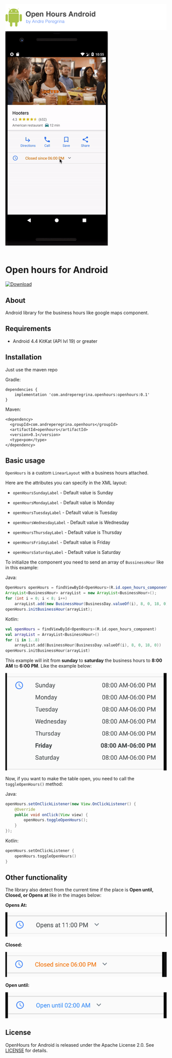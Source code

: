 ![header](./header.png)
<img src="https://github.com/andreperegrina/open-hours/blob/master/preview.gif" width="320" height="669" />
<br><br/>

# Open hours for Android
[![Download](https://api.bintray.com/packages/andreperegrina/android/open-hours/images/download.svg)](https://bintray.com/andreperegrina/android/open-hours/_latestVersion)

## About

Android library for the business hours like google maps component.

## Requirements

- Android 4.4 KitKat (API lvl 19) or greater

## Installation

Just use the maven repo

Gradle:

```
dependencies {
    implementation 'com.andreperegrina.openhours:openhours:0.1'
}
```

Maven:

```
<dependency>
  <groupId>com.andreperegrina.openhours</groupId>
  <artifactId>openhours</artifactId>
  <version>0.1</version>
  <type>pom</type>
</dependency>
```

## Basic usage

`OpenHours` is a custom `LinearLayout` with a business hours attached.

Here are the attributes you can specify in the XML layout:

- `openHoursSundayLabel` - Default value is Sunday

- `openHoursMondayLabel` - Default value is Monday
- `openHoursTuesdayLabel` - Default value is Tuesday
- `openHoursWednesdayLabel` - Default value is Wednesday
- `openHoursThursdayLabel` - Default value is Thursday
- `openHoursFridayLabel` - Default value is Friday
- `openHoursSaturdayLabel` - Default value is Saturday

To initialize the component you need to send an array of `BussinessHour` like in this example:

Java:

```java
OpenHours openHours = findViewById<OpenHours>(R.id.open_hours_component);
ArrayList<BusinessHour> arrayList = new ArrayList<BusinessHour>();
for (int i = 0; i < 8; i++)
    arrayList.add(new BusinessHour(BusinessDay.valueOf(i), 8, 0, 18, 0));
openHours.initBusinessHour(arrayList);
```

Kotlin:

```kotlin
val openHours = findViewById<OpenHours>(R.id.open_hours_component)
val arrayList = ArrayList<BusinessHour>()
for (i in 1..8) 
	arrayList.add(BusinessHour(BusinessDay.valueOf(i), 8, 0, 18, 0))
openHours.initBusinessHour(arrayList)
```

This example will init from **sunday** to **saturday** the business hours to **8:00 AM** to **6:00 PM**. Like the example below:

![header](./preview2.png)

Now, if you want to make the table open, you need to call the `toggleOpenHours()` method:

Java:

```java
openHours.setOnClickListener(new View.OnClickListener() {
    @Override
    public void onClick(View view) {
        openHours.toggleOpenHours();
    }
});
```

Kotlin:

```kotlin
openHours.setOnClickListener {
    openHours.toggleOpenHours()
}
```

## Other functionality

The library also detect from the current time if the place is **Open until, Closed, or Opens at** like in the images below:

**Opens At:**

![header](./preview3.png)

**Closed:**

![header](./preview4.png)

**Open until:**

![header](./preview5.png)

## License

 OpenHours for Android is released under the Apache License 2.0. See [LICENSE](https://github.com/andreperegrina/open-hours/blob/master/LICENSE.md) for details.

